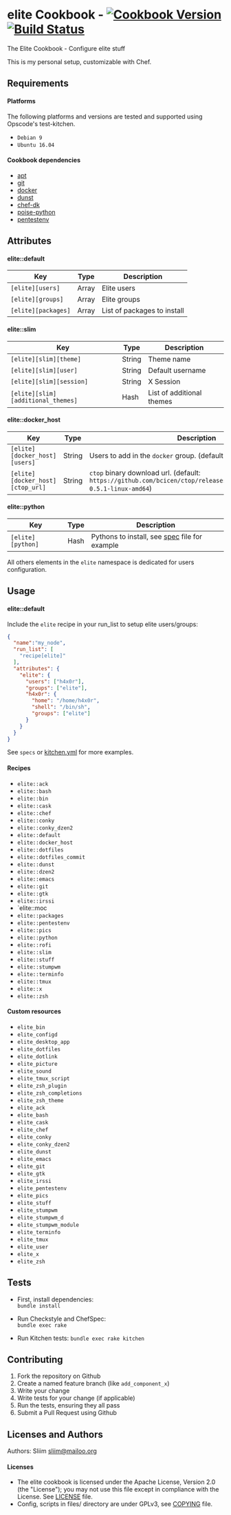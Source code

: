 elite Cookbook - [![Cookbook Version](https://img.shields.io/cookbook/v/elite.svg)](https://community.opscode.com/cookbooks/elite) [![Build Status](https://travis-ci.org/Sliim/elite-cookbook.svg?branch=master)](https://travis-ci.org/Sliim/elite-cookbook) 
================
The Elite Cookbook - Configure elite stuff

This is my personal setup, customizable with Chef.

Requirements
------------
#### Platforms
The following platforms and versions are tested and supported using Opscode's test-kitchen.
- `Debian 9`
- `Ubuntu 16.04`

#### Cookbook dependencies
- [apt](https://supermarket.chef.io/cookbooks/apt)
- [git](https://supermarket.chef.io/cookbooks/git)
- [docker](https://supermarket.chef.io/cookbooks/docker)
- [dunst](https://supermarket.chef.io/cookbooks/dunst)
- [chef-dk](https://github.com/RoboticCheese/chef-dk-chef)
- [poise-python](https://supermarket.chef.io/cookbooks/poise-python)
- [pentestenv](https://supermarket.chef.io/cookbooks/pentestenv)

Attributes
----------
#### elite::default
| Key                 | Type  |  Description                         |
| ------------------- | ----- | ------------------------------------ |
| `[elite][users]`    | Array | Elite users                          |
| `[elite][groups]`   | Array | Elite groups                         |
| `[elite][packages]` | Array | List of packages to install          |

#### elite::slim
| Key                                | Type   |  Description                |
| ---------------------------------- | ------ | --------------------------- |
| `[elite][slim][theme]`             | String | Theme name                  |
| `[elite][slim][user]`              | String | Default username            |
| `[elite][slim][session]`           | String | X Session                   |
| `[elite][slim][additional_themes]` | Hash   | List of additional themes   |

#### elite::docker_host
| Key                              | Type   |  Description                                                                                                            |
| -------------------------------- | ------ | ----------------------------------------------------------------------------------------------------------------------- |
| `[elite][docker_host][users]`    | String | Users to add in the `docker` group. (default: `[]`)                                                                     |
| `[elite][docker_host][ctop_url]` | String | `ctop` binary download url. (default: `https://github.com/bcicen/ctop/releases/download/v0.5.1/ctop-0.5.1-linux-amd64`) |

#### elite::python
| Key               | Type  |  Description                                       |
| ----------------- | ----- | -------------------------------------------------- |
| `[elite][python]` | Hash  | Pythons to install, see [spec](spec/python_spec.rb) file for example |

All others elements in the `elite` namespace is dedicated for users configuration.

Usage
-----
#### elite::default
Include the `elite` recipe in your run_list to setup elite users/groups:

```json
{
  "name":"my_node",
  "run_list": [
    "recipe[elite]"
  ],
  "attributes": {
    "elite": {
      "users": ["h4x0r"],
      "groups": ["elite"],
      "h4x0r": {
        "home": "/home/h4x0r",
        "shell": "/bin/sh",
        "groups": ["elite"]
      }
    }
  }
}
```

See `specs` or [kitchen.yml](.kitchen.yml) for more examples.

#### Recipes
- `elite::ack`
- `elite::bash`
- `elite::bin`
- `elite::cask`
- `elite::chef`
- `elite::conky`
- `elite::conky_dzen2`
- `elite::default`
- `elite::docker_host`
- `elite::dotfiles`
- `elite::dotfiles_commit`
- `elite::dunst`
- `elite::dzen2`
- `elite::emacs`
- `elite::git`
- `elite::gtk`
- `elite::irssi`
- `elite::moc
- `elite::packages`
- `elite::pentestenv`
- `elite::pics`
- `elite::python`
- `elite::rofi`
- `elite::slim`
- `elite::stuff`
- `elite::stumpwm`
- `elite::terminfo`
- `elite::tmux`
- `elite::x`
- `elite::zsh`

#### Custom resources
- `elite_bin`
- `elite_configd`
- `elite_desktop_app`
- `elite_dotfiles`
- `elite_dotlink`
- `elite_picture`
- `elite_sound`
- `elite_tmux_script`
- `elite_zsh_plugin`
- `elite_zsh_completions`
- `elite_zsh_theme`
- `elite_ack`
- `elite_bash`
- `elite_cask`
- `elite_chef`
- `elite_conky`
- `elite_conky_dzen2`
- `elite_dunst`
- `elite_emacs`
- `elite_git`
- `elite_gtk`
- `elite_irssi`
- `elite_pentestenv`
- `elite_pics`
- `elite_stuff`
- `elite_stumpwm`
- `elite_stumpwm_d`
- `elite_stumpwm_module`
- `elite_terminfo`
- `elite_tmux`
- `elite_user`
- `elite_x`
- `elite_zsh`

Tests
-----

- First, install dependencies:  
`bundle install`

- Run Checkstyle and ChefSpec:  
`bundle exec rake`

- Run Kitchen tests:
`bundle exec rake kitchen`

Contributing
------------
1. Fork the repository on Github
2. Create a named feature branch (like `add_component_x`)
3. Write your change
4. Write tests for your change (if applicable)
5. Run the tests, ensuring they all pass
6. Submit a Pull Request using Github

Licenses and Authors
-------------------
Authors: Sliim <sliim@mailoo.org> 

#### Licenses
- The elite cookbook is licensed under the Apache License, Version 2.0 (the "License"); you may not use this file except in compliance with the License. See [LICENSE](LICENSE) file.
- Config, scripts in files/ directory are under GPLv3, see [COPYING](COPYING) file.
